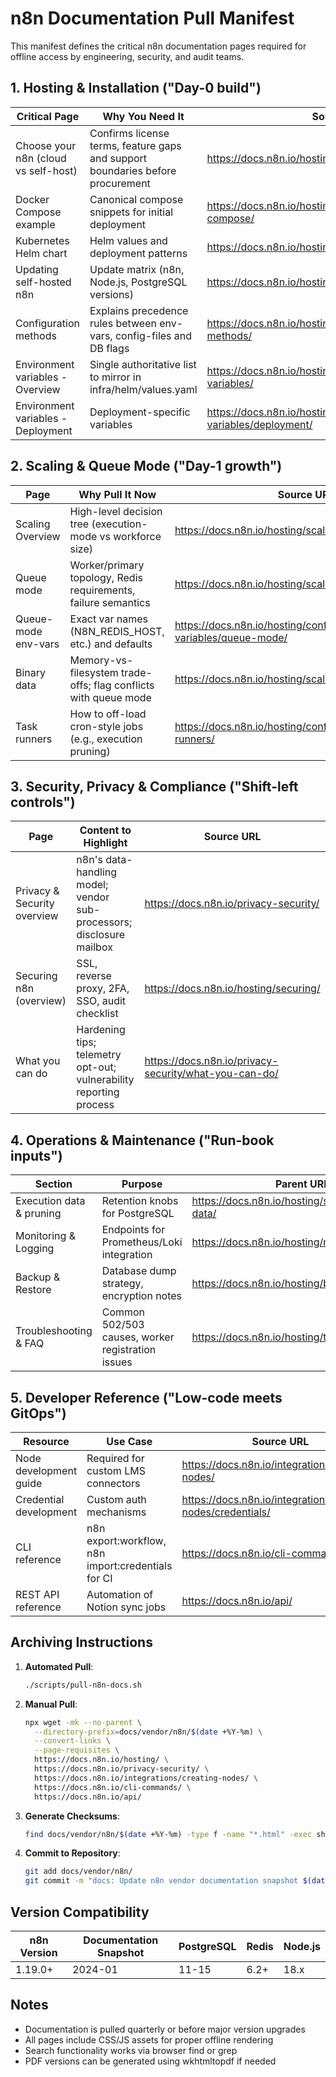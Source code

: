 # n8n Documentation Pull Manifest

This manifest defines the critical n8n documentation pages required for offline access by engineering, security, and audit teams.

## 1. Hosting & Installation ("Day-0 build")

| Critical Page | Why You Need It | Source URL |
|--------------|-----------------|------------|
| Choose your n8n (cloud vs self-host) | Confirms license terms, feature gaps and support boundaries before procurement | https://docs.n8n.io/hosting/ |
| Docker Compose example | Canonical compose snippets for initial deployment | https://docs.n8n.io/hosting/installation/docker-compose/ |
| Kubernetes Helm chart | Helm values and deployment patterns | https://docs.n8n.io/hosting/installation/kubernetes/ |
| Updating self-hosted n8n | Update matrix (n8n, Node.js, PostgreSQL versions) | https://docs.n8n.io/hosting/updating/ |
| Configuration methods | Explains precedence rules between env-vars, config-files and DB flags | https://docs.n8n.io/hosting/configuration/configuration-methods/ |
| Environment variables - Overview | Single authoritative list to mirror in infra/helm/values.yaml | https://docs.n8n.io/hosting/configuration/environment-variables/ |
| Environment variables - Deployment | Deployment-specific variables | https://docs.n8n.io/hosting/configuration/environment-variables/deployment/ |

## 2. Scaling & Queue Mode ("Day-1 growth")

| Page | Why Pull It Now | Source URL |
|------|-----------------|------------|
| Scaling Overview | High-level decision tree (execution-mode vs workforce size) | https://docs.n8n.io/hosting/scaling/overview/ |
| Queue mode | Worker/primary topology, Redis requirements, failure semantics | https://docs.n8n.io/hosting/scaling/queue-mode/ |
| Queue-mode env-vars | Exact var names (N8N_REDIS_HOST, etc.) and defaults | https://docs.n8n.io/hosting/configuration/environment-variables/queue-mode/ |
| Binary data | Memory-vs-filesystem trade-offs; flag conflicts with queue mode | https://docs.n8n.io/hosting/scaling/binary-data/ |
| Task runners | How to off-load cron-style jobs (e.g., execution pruning) | https://docs.n8n.io/hosting/configuration/task-runners/ |

## 3. Security, Privacy & Compliance ("Shift-left controls")

| Page | Content to Highlight | Source URL |
|------|---------------------|------------|
| Privacy & Security overview | n8n's data-handling model; vendor sub-processors; disclosure mailbox | https://docs.n8n.io/privacy-security/ |
| Securing n8n (overview) | SSL, reverse proxy, 2FA, SSO, audit checklist | https://docs.n8n.io/hosting/securing/ |
| What you can do | Hardening tips; telemetry opt-out; vulnerability reporting process | https://docs.n8n.io/privacy-security/what-you-can-do/ |

## 4. Operations & Maintenance ("Run-book inputs")

| Section | Purpose | Parent URL |
|---------|---------|------------|
| Execution data & pruning | Retention knobs for PostgreSQL | https://docs.n8n.io/hosting/scaling/execution-data/ |
| Monitoring & Logging | Endpoints for Prometheus/Loki integration | https://docs.n8n.io/hosting/monitoring/ |
| Backup & Restore | Database dump strategy, encryption notes | https://docs.n8n.io/hosting/backup-restore/ |
| Troubleshooting & FAQ | Common 502/503 causes, worker registration issues | https://docs.n8n.io/hosting/troubleshooting/ |

## 5. Developer Reference ("Low-code meets GitOps")

| Resource | Use Case | Source URL |
|----------|----------|------------|
| Node development guide | Required for custom LMS connectors | https://docs.n8n.io/integrations/creating-nodes/ |
| Credential development | Custom auth mechanisms | https://docs.n8n.io/integrations/creating-nodes/credentials/ |
| CLI reference | n8n export:workflow, n8n import:credentials for CI | https://docs.n8n.io/cli-commands/ |
| REST API reference | Automation of Notion sync jobs | https://docs.n8n.io/api/ |

## Archiving Instructions

1. **Automated Pull**:
   ```bash
   ./scripts/pull-n8n-docs.sh
   ```

2. **Manual Pull**:
   ```bash
   npx wget -mk --no-parent \
     --directory-prefix=docs/vendor/n8n/$(date +%Y-%m) \
     --convert-links \
     --page-requisites \
     https://docs.n8n.io/hosting/ \
     https://docs.n8n.io/privacy-security/ \
     https://docs.n8n.io/integrations/creating-nodes/ \
     https://docs.n8n.io/cli-commands/ \
     https://docs.n8n.io/api/
   ```

3. **Generate Checksums**:
   ```bash
   find docs/vendor/n8n/$(date +%Y-%m) -type f -name "*.html" -exec sha256sum {} \; > docs/vendor/n8n/checksums.txt
   ```

4. **Commit to Repository**:
   ```bash
   git add docs/vendor/n8n/
   git commit -m "docs: Update n8n vendor documentation snapshot $(date +%Y-%m)"
   ```

## Version Compatibility

| n8n Version | Documentation Snapshot | PostgreSQL | Redis | Node.js |
|-------------|----------------------|------------|-------|---------|
| 1.19.0+ | 2024-01 | 11-15 | 6.2+ | 18.x |

## Notes

- Documentation is pulled quarterly or before major version upgrades
- All pages include CSS/JS assets for proper offline rendering
- Search functionality works via browser find or grep
- PDF versions can be generated using wkhtmltopdf if needed